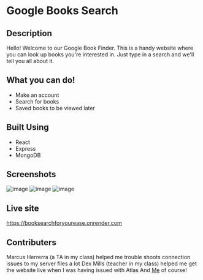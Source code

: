 # Google Books Search

## Description
Hello! Welcome to our Google Book Finder. This is a handy website 
where you can look up books you're interested in. Just type in a search 
and we'll tell you all about it.

## What you can do!
* Make an account
* Search for books
* Saved books to be viewed later

## Built Using
* React
* Express
* MongoDB

## Screenshots

![image](https://github.com/LandonP172/books-api-apollo/assets/141693593/ddda8519-4628-4897-8f26-ca8cfd40fc9d)
![image](https://github.com/LandonP172/books-api-apollo/assets/141693593/d6e56463-e10f-4dd4-a9ec-a5ab4f40f6f2)
![image](https://github.com/LandonP172/books-api-apollo/assets/141693593/94a0b12a-fe41-49b4-a6f1-168d6dc0e16e)

## Live site
https://booksearchforyourease.onrender.com

## Contributers
Marcus Herrerra (a TA in my class) helped me trouble shoots connection issues to my server files a lot
Dex Mills (teacher in my class) helped me get the website live when I was having issued with Atlas
And [Me](https://github.com/LandonP172) of course!
